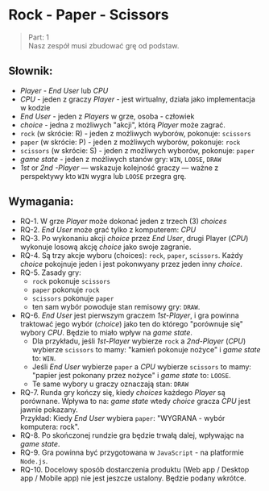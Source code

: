 # Rock - Paper - Scissors
                                                
> Part: 1  
> Nasz zespół musi zbudować grę od podstaw.
   

## Słownik:
- _Player_ - _End User_ lub _CPU_
- _CPU_ - jeden z graczy _Player_ - jest wirtualny, działa jako implementacja w kodzie
- _End User_ - jeden z _Players_ w grze, osoba - człowiek
- _choice_ - jedna z możliwych "akcji", którą _Player_ może zagrać. 
- `rock` (w skrócie: R) - jeden z możliwych wyborów, pokonuje: `scissors`
- `paper` (w skrócie: P) - jeden z możliwych wyborów, pokonuje: `rock`
- `scissors` (w skrócie: S) - jeden z możliwych wyborów, pokonuje: `paper`
- _game state_ - jeden z możliwych stanów gry: `WIN`, `LOOSE`, `DRAW`
- _1st_ or _2nd_ _-Player_ — wskazuje kolejność graczy — ważne z perspektywy kto `WIN` wygra lub `LOOSE` przegra grę.

## Wymagania:
- RQ-1. W grze _Player_ może dokonać jeden z trzech (3) _choices_
- RQ-2. _End User_ może grać tylko z komputerem: _CPU_
- RQ-3. Po wykonaniu akcji _choice_ przez _End User_, drugi Player (_CPU_) wykonuje losową akcję _choice_ jako swoje zagranie.
- RQ-4. Są trzy akcje wyboru (choices): `rock`, `paper`, `scissors`. Każdy _choice_ pokojnuje jeden i jest pokonwyany przez jeden inny _choice_.
- RQ-5. Zasady gry:
    - `rock` pokonuje `scissors`
    - `paper` pokonuje `rock`
    - `scissors` pokonuje `paper`
    - ten sam wybór powoduje stan remisowy gry: `DRAW`.
- RQ-6. _End User_ jest pierwszym graczem _1st-Player_, i gra powinna traktować jego wybór (_choice_) jako ten do którego "porównuje się" wybory _CPU_. Będzie to miało wpływ na _game state_.  
  - Dla przykładu, jeśli _1st-Player_ wybierze `rock` a _2nd-Player_ (_CPU_) wybierze `scissors` to mamy: "kamień pokonuje nożyce" i _game state_ to: `WIN`.  
  - Jeśli _End User_ wybierze `paper` a _CPU_ wybierze `scissors` to mamy: "papier jest pokonany przez nożyce" i _game state_ to: `LOOSE`.
  - Te same wybory u graczy oznaczają stan: `DRAW`
- RQ-7. Runda gry kończy się, kiedy _choices_ każdego _Player_  są porównane. Wpływa to na: _game state_ wtedy _choice_ gracza _CPU_ jest jawnie pokazany.  
  Przykład: Kiedy _End User_ wybiera `paper`: "WYGRANA - wybór komputera: rock".
- RQ-8. Po skończonej rundzie gra będzie trwałą dalej, wpływając na _game state_.
- RQ-9. Gra powinna być przygotowana w `JavaScript` - na platformie `Node.js`.
- RQ-10. Docelowy sposób dostarczenia produktu (Web app / Desktop app / Mobile app) nie jest jeszcze ustalony. Będzie podany wkrótce.
